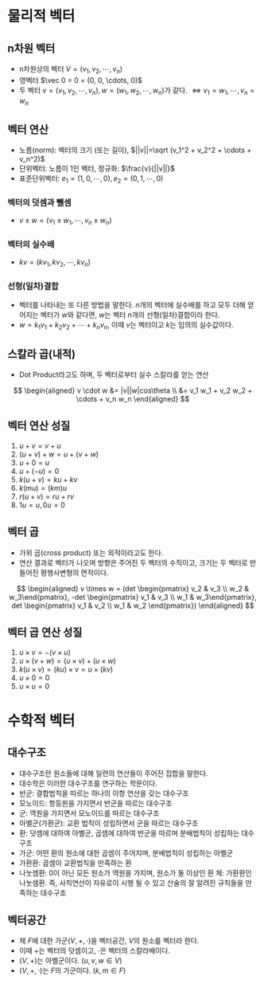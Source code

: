 # 물리적 벡터
## n차원 벡터
- n차원상의 벡터 $V=(v_1, v_2, \cdots, v_n)$
- 영벡터 $\vec 0 = 0 = (0, 0, \cdots, 0)$
- 두 벡터 $v=(v_1, v_2, \cdots, v_n), w=(w_1, w_2, \cdots, w_n)$가 같다. $\Leftrightarrow v_1=w_1, \cdots, v_n=w_n$
## 벡터 연산
- 노름(norm): 벡터의 크기 (또는 길이), $||v||=\sqrt (v_1^2 + v_2^2 + \cdots + v_n^2)$
- 단위벡터: 노름이 1인 벡터, 정규화: $\frac{v}{||v||}$
- 표준단위벡터: $e_1=(1, 0, \cdots, 0), e_2=(0, 1, \cdots, 0)$
### 벡터의 덧셈과 뺄셈
- $v \pm w = (v_1 \pm w_1, \cdots, v_n \pm w_n)$
### 벡터의 실수배
- $kv=(kv_1, kv_2, \cdots, kv_n)$
### 선형(일차)결합
- 벡터를 나타내는 또 다른 방법을 말한다. $n$개의 벡터에 실수배를 하고 모두 더해 얻어지는 벡터가 $w$와 같다면, $w$는 벡터 $n$개의 선형(일차)결합이라 한다.
- $w=k_1v_1 + k_2v_2 + \cdots + k_nv_n$, 이때 $v$는 벡터이고 $k$는 임의의 실수값이다.
## 스칼라 곱(내적)
- Dot Product라고도 하며, 두 벡터로부터 실수 스칼라를 얻는 연산

$$
\begin{aligned}
v \cdot w &= |v||w|cos\theta \\
&= v_1 w_1 + v_2 w_2 + \cdots + v_n w_n
\end{aligned}
$$

## 벡터 연산 성질
1. $u + v = v + u$
2. $(u + v) + w = u + (v + w)$
3. $u + 0 = u$
4. $u + (-u) = 0$
5. $k(u + v) = ku + kv$
6. $k(mu) = (km)u$
7. $r(u + v) = ru + rv$
8. $1u = u, 0u = 0$
## 벡터 곱
- 가위 곱(cross product) 또는 외적이라고도 한다.
- 연산 결과로 벡터가 나오며 방향은 주어진 두 벡터의 수직이고, 크기는 두 벡터로 만들어진 평행사변형의 면적이다.

$$
\begin{aligned}
v \times w = (det \begin{pmatrix} v_2 & v_3 \\
w_2 & w_3\end{pmatrix}, -det \begin{pmatrix} v_1 & v_3 \\
w_1 & w_3\end{pmatrix}, det \begin{pmatrix} v_1 & v_2 \\
w_1 & w_2 \end{pmatrix})
\end{aligned}
$$

## 벡터 곱 연산 성질
1. $u \times v = -(v \times u)$
2. $u \times (v + w) = (u \times v) + (u \times w)$
3. $k(u \times v) = (ku) \times v = u \times (kv)$
4. $u \times 0 = 0$
5. $u \times u = 0$
# 수학적 벡터
## 대수구조
- 대수구조란 원소들에 대해 일련의 연산들이 주어진 집합을 말한다.
- 대수학은 이러한 대수구조를 연구하는 학문이다.
- 반군: 결합법칙을 따르는 하나의 이항 연산을 갖는 대수구조
- 모노이드: 항등원을 가지면서 반군을 따르는 대수구조
- 군: 역원을 가지면서 모노이드를 따르는 대수구조
- 아벨군(가환군): 교환 법칙이 성립하면서 군을 따르는 대수구조
- 환: 덧셈에 대하여 아벨군, 곱셈에 대하여 반군을 따르며 분배법칙이 성립하는 대수구조
- 가군: 어떤 환의 원소에 대한 곱셈이 주어지며, 분배법칙이 성립하는 아벨군
- 가환환: 곱셈이 교환법칙을 만족하는 환
- 나눗셈환: 0이 아닌 모든 원소가 역원을 가지며, 원소가 둘 이상인 환
체: 가환환인 나눗셈환. 즉, 사칙연산이 자유로이 시행 될 수 있고 산술의 잘 알려진 규칙들을 만족하는 대수구조
## 벡터공간
- 체 $F$에 대한 가군($V, +, \cdot$)을 벡터공간, $V$의 원소를 벡터라 한다.
- 이때 $+$는 벡터의 덧셈이고, $\cdot$은 벡터의 스칼라배이다.
- $(V, +)$는 아벨군이다. $(u, v, w \in V)$
- $(V, +, \cdot)$는 $F$의 가군이다. $(k, m \in F)$